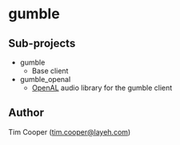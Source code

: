 # gumble

## Sub-projects

- gumble
    - Base client
- gumble_openal
    - [OpenAL](http://kcat.strangesoft.net/openal.html) audio library for the gumble client

## Author

Tim Cooper (<tim.cooper@layeh.com>)
